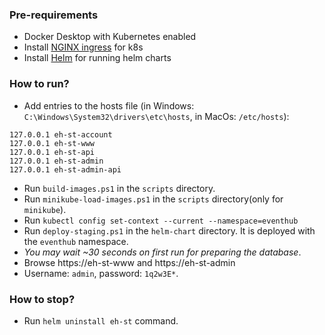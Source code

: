 ### Pre-requirements

* Docker Desktop with Kubernetes enabled
* Install [NGINX ingress](https://kubernetes.github.io/ingress-nginx/deploy/) for k8s
* Install [Helm](https://helm.sh/docs/intro/install/) for running helm charts

### How to run?

* Add entries to the hosts file (in Windows: `C:\Windows\System32\drivers\etc\hosts`, in MacOs: `/etc/hosts`):

````
127.0.0.1 eh-st-account
127.0.0.1 eh-st-www
127.0.0.1 eh-st-api
127.0.0.1 eh-st-admin
127.0.0.1 eh-st-admin-api
````

* Run `build-images.ps1` in the `scripts` directory.
* Run `minikube-load-images.ps1` in the `scripts` directory(only for `minikube`). 
* Run `kubectl config set-context --current --namespace=eventhub`
* Run `deploy-staging.ps1` in the `helm-chart` directory. It is deployed with the `eventhub` namespace.
* *You may wait ~30 seconds on first run for preparing the database*.
* Browse https://eh-st-www and https://eh-st-admin
* Username: `admin`, password: `1q2w3E*`.

### How to stop?
* Run `helm uninstall eh-st` command.